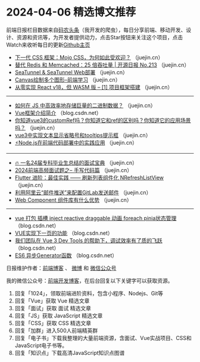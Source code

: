 # 2024-04-06 精选博文推荐

前端日报栏目数据来自[码农头条](http://toutiao.qdkfweb.cn/)（我开发的爬虫），每日分享前端、移动开发、设计、资源和资讯等，为开发者提供动力，点击Star按钮来关注这个项目，点击Watch来收听每日的更新[Github主页](https://github.com/kujian/frontendDaily)
* [下一代 CSS 框架：Mojo CSS，为何如此受欢迎？](https://juejin.cn/post/7353484906532995135) （juejin.cn）
* [替代 Redis 和 Memcached：25 倍吞吐量 | 开源日报 No.213](https://juejin.cn/post/7353527516701343783) （juejin.cn）
* [SeaTunnel &amp; SeaTunnel Web部署](https://juejin.cn/post/7353193850456948770) （juejin.cn）
* [Canvas绘制多个图形&#8211;前端学习](https://juejin.cn/post/7353459702930489407) （juejin.cn）
* [从零实现 React v18，但 WASM 版 &#8211; [1] 项目框架搭建](https://juejin.cn/post/7353464483232596006) （juejin.cn）

***
* [如何在 JS 中高效率地存储巨量的二进制数据？](https://juejin.cn/post/7353226130823233590) （juejin.cn）
* [Vue框架介绍简介](https://blog.csdn.net/Dalao_zzl/article/details/137374410) （blog.csdn.net）
* [你知道vue3的customRef吗？你知道它和ref的区别吗？你知道它的应用场景吗？](https://juejin.cn/post/7353453349998559258) （juejin.cn）
* [vue3中实现文本显示省略号和tooltips提示框](https://juejin.cn/post/7353452645615009819) （juejin.cn）
* [⚡Node.js在前端代码部署中的实践应用](https://juejin.cn/post/7353464483232202790) （juejin.cn）

***
* [🔥 一名24届专科毕业生总结的面试宝典](https://juejin.cn/post/7353245651591217202) （juejin.cn）
* [2024前端高频面试题之&#8211; 手写代码篇](https://juejin.cn/post/7353456468094599205) （juejin.cn）
* [Flutter 进阶：最佳实践 —— 刷新列表组件化 NRefreshListView](https://juejin.cn/post/7353459702929424447) （juejin.cn）
* [利用阿里云“邮件推送”来配置GitLab发送邮件](https://juejin.cn/post/7353456468094517285) （juejin.cn）
* [Web Component 组件库有什么优势](https://juejin.cn/post/7353527516702687271) （juejin.cn）

***
* [vue 打包 插槽 inject reactive draggable 动画 foreach pinia状态管理](https://blog.csdn.net/kekezezeguoguo/article/details/137402738) （blog.csdn.net）
* [VUE实现下一页的功能](https://blog.csdn.net/lwf3115841/article/details/137382649) （blog.csdn.net）
* [我们团队在 Vue 3 Dev Tools 的帮助下，调试效率有了质的飞跃](https://blog.csdn.net/2401_83974639/article/details/137407596) （blog.csdn.net）
* [ES6 异步Generator函数](https://blog.csdn.net/juan9872/article/details/137386653) （blog.csdn.net）

日报维护作者：[前端博客](https://qdkfweb.cn/) 、 [微博](http://weibo.com/kujian) 和 [微信公众号](https://open.weixin.qq.com/qr/code?username=caibaojian_com)

我的微信公众号：[前端开发博客](https://open.weixin.qq.com/qr/code?username=caibaojian_com)，在后台回复以下关键字可以获取资源。

1. 回复「1024」，领取前端进阶资料，包含小程序、Nodejs、Git等
2. 回复「Vue」获取 Vue 精选文章
3. 回复「面试」获取 面试 精选文章
4. 回复「JS」获取 JavaScript 精选文章
5. 回复「CSS」获取 CSS 精选文章
6. 回复「加群」进入500人前端精英群
7. 回复「电子书」下载我整理的大量前端资源，含面试、Vue实战项目、CSS和JavaScript电子书等。
8. 回复「知识点」下载高清JavaScript知识点图谱